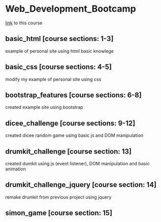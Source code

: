 # Web_Development_Bootcamp
[link](https://www.udemy.com/course/the-complete-web-development-bootcamp) to this course

## basic_html [course sections: 1-3]
example of personal site using html basic knowlege


## basic_css [course sections: 4-5]
modify my example of personal site using css


## bootstrap_features [course sections: 6-8]
created example site using bootstrap


## dicee_challenge [course sections: 9-12]
created dicee random game using basic js and DOM manipulation

## drumkit_challenge [course section: 13]
created dumkit using js (event listener), DOM manipulation and basic animation

## drumkit_challenge_jquery [course section: 14]
remake drumkit from previous project using jquery

## simon_game [course section: 15]
